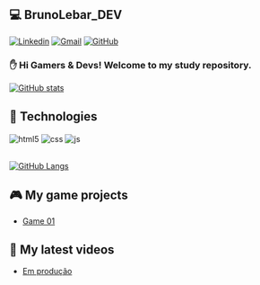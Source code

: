 ## :computer: BrunoLebar_DEV

[![Linkedin](https://img.shields.io/badge/-LinkedIn-blue?style=flat-square&logo=Linkedin&logoColor=white&link=https://www.linkedin.com/in/bruno-lebar-carmo/)](https://www.linkedin.com/in/bruno-lebar-carmo/)
[![Gmail](https://img.shields.io/badge/-Gmail-c14438?style=flat-square&logo=Gmail&logoColor=white&link=mailto:brunolebarcarmo@gmail.com)](mailto:brunolebarcarmo@gmail.com)
[![GitHub](https://img.shields.io/github/followers/Bruno-Lebar-DEV?label=follow&style=social)](https://github.com/Bruno-Lebar-DEV)

### :hand: Hi Gamers & Devs! Welcome to my study repository.

[![GitHub stats](https://github-readme-stats.vercel.app/api?username=Bruno-Lebar-DEV&show_icons=true&theme=dracula)](https://github.com/Bruno-Lebar-DEV)

## :rocket: Technologies

<div style="display: inline_block">
  <img align="center" alt="html5" src="https://img.shields.io/badge/HTML5-E34F26?style=for-the-badge&logo=html5&logoColor=white" />
  <img align="center" alt="css" src="https://img.shields.io/badge/CSS3-1572B6?style=for-the-badge&logo=css3&logoColor=white" />
  <img align="center" alt="js" src="https://img.shields.io/badge/JavaScript-F7DF1E?style=for-the-badge&logo=javascript&logoColor=black" />
</div><br/>

[![GitHub Langs](https://github-readme-stats.vercel.app/api/top-langs/?username=Bruno-Lebar-DEV&hide_progress=true)](https://github.com/Bruno-Lebar-DEV)

## :video_game: My game projects

- [Game 01](https://www.youtube.com/watch?v=dQw4w9WgXcQ)<br/>

## :movie_camera: My latest videos

- [Em produção](https://www.youtube.com/watch?v=dQw4w9WgXcQ)<br/>
